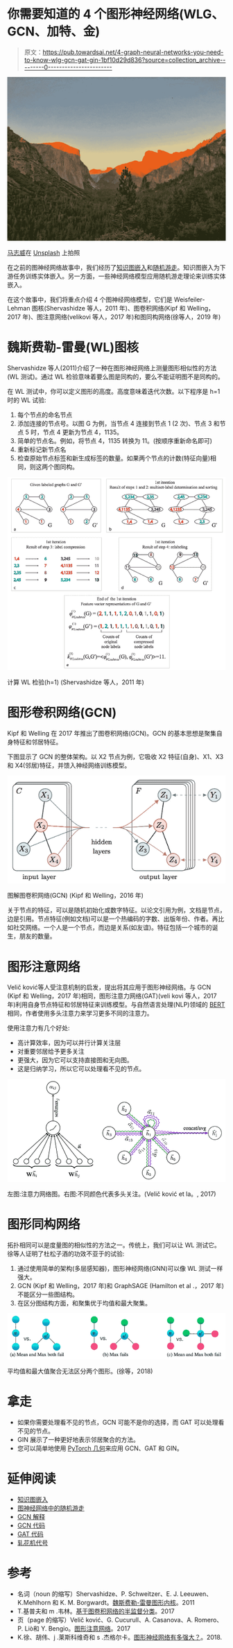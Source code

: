 # 你需要知道的 4 个图形神经网络(WLG、GCN、加特、金)

> 原文：<https://pub.towardsai.net/4-graph-neural-networks-you-need-to-know-wlg-gcn-gat-gin-1bf10d29d836?source=collection_archive---------0----------------------->

![](img/614214083bbb71eefa950a84a558625c.png)

[马志威](https://unsplash.com/@makcedward?utm_source=medium&utm_medium=referral)在 [Unsplash](https://unsplash.com/?utm_source=medium&utm_medium=referral) 上拍照

在之前的图神经网络故事中，我们经历了[知识图嵌入](https://medium.com/towards-artificial-intelligence/a-gentle-introduction-to-graph-embeddings-c7b3d1db0fa8)和[随机游走](https://medium.com/towards-artificial-intelligence/random-walk-in-node-embeddings-deepwalk-node2vec-line-and-graphsage-ca23df60e493)。知识图嵌入为下游任务训练实体嵌入。另一方面，一些神经网络模型应用随机游走理论来训练实体嵌入。

在这个故事中，我们将重点介绍 4 个图神经网络模型，它们是 Weisfeiler-Lehman 图核(Shervashidze 等人，2011 年)、图卷积网络(Kipf 和 Welling，2017 年)、图注意网络(velikovi 等人，2017 年)和图同构网络(徐等人，2019 年)

# 魏斯费勒-雷曼(WL)图核

Shervashidze 等人(2011)介绍了一种在图形神经网络上测量图形相似性的方法(WL 测试)。通过 WL 检验意味着要么图是同构的，要么不能证明图不是同构的。

在 WL 测试中，你可以定义图形的高度。高度意味着迭代次数。以下程序是 h=1 时的 WL 试验:

1.  每个节点的命名节点
2.  添加连接的节点号。以图 G 为例，当节点 4 连接到节点 1 (2 次)、节点 3 和节点 5 时，节点 4 更新为节点 4，1135。
3.  简单的节点名。例如，将节点 4，1135 转换为 11。(按顺序重新命名即可)
4.  重新标记新节点名
5.  检查原始节点标签和新生成标签的数量。如果两个节点的计数(特征向量)相同，则这两个图同构。

![](img/3d0e44d3c849a7feec9837cc61aac15a.png)

计算 WL 检验(h=1) (Shervashidze 等人，2011 年)

# 图形卷积网络(GCN)

Kipf 和 Welling 在 2017 年推出了图卷积网络(GCN)。GCN 的基本思想是聚集自身特征和邻居特征。

下图显示了 GCN 的整体架构。以 X2 节点为例，它吸收 X2 特征(自身)、X1、X3 和 X4(邻居)特征，并馈入神经网络训练模型。

![](img/97d4fcad63be1e48a6f3092bace98fa7.png)

图解图卷积网络(GCN) (Kipf 和 Welling，2016 年)

关于节点的特征，可以是随机初始化或数字特征。以论文引用为例，文档是节点，边是引用。节点特征(例如文档)可以是一个热编码的字数、出版年份、作者。再比如社交网络。一个人是一个节点，而边是关系(如友谊)。特征包括一个城市的诞生，朋友的数量。

# 图形注意网络

Velič ković等人受注意机制的启发，提出将其应用于图形神经网络。与 GCN (Kipf 和 Welling，2017 年)相同，图形注意力网络(GAT)(veli kovi 等人，2017 年)利用自身节点特征和邻居特征来训练模型。与自然语言处理(NLP)领域的 [BERT](https://towardsdatascience.com/how-bert-leverage-attention-mechanism-and-transformer-to-learn-word-contextual-relations-5bbee1b6dbdb) 相同，作者使用多头注意力来学习更多不同的注意力。

使用注意力有几个好处:

*   高计算效率，因为可以并行计算关注层
*   对重要邻居给予更多关注
*   更强大，因为它可以支持直接图和无向图。
*   这是归纳学习，所以它可以处理看不见的节点。

![](img/d870541265c10c25e8482c848461d54d.png)

左图:注意力网络图。右图:不同颜色代表多头关注。(Velič ković et la。, 2017)

# 图形同构网络

拓扑相同可以是度量图的相似性的方法之一。传统上，我们可以让 WL 测试它。徐等人证明了杜松子酒的功效不亚于的试验:

1.  通过使用简单的架构(多层感知器)，图形神经网络(GNN)可以像 WL 测试一样强大。
2.  GCN (Kipf 和 Welling，2017 年)和 GraphSAGE (Hamilton et al .，2017 年)不能区分一些图结构。
3.  在区分图结构方面，和聚集优于均值和最大聚集。

![](img/f29212840c8f21af21c2c5d071b23fdc.png)

平均值和最大值聚合无法区分两个图形。(徐等，2018)

# 拿走

*   如果你需要处理看不见的节点，GCN 可能不是你的选择，而 GAT 可以处理看不见的节点。
*   GIN 展示了一种更好地表示邻居聚合的方法。
*   您可以简单地使用 [PyTorch 几何](https://github.com/rusty1s/pytorch_geometric)来应用 GCN、GAT 和 GIN。

# 延伸阅读

*   [知识图嵌入](https://medium.com/towards-artificial-intelligence/a-gentle-introduction-to-graph-embeddings-c7b3d1db0fa8)
*   [图神经网络中的随机游走](https://medium.com/towards-artificial-intelligence/random-walk-in-node-embeddings-deepwalk-node2vec-line-and-graphsage-ca23df60e493)
*   [GCN 解释](https://towardsdatascience.com/how-to-do-deep-learning-on-graphs-with-graph-convolutional-networks-7d2250723780)
*   [GCN 代码](https://github.com/tkipf/pygcn)
*   [GAT 代码](https://github.com/PetarV-/GAT)
*   [轧花机代号](https://github.com/dmlc/dgl/tree/master/examples/pytorch/gin)

# 参考

*   名词（noun 的缩写）Shervashidze、P. Schweitzer、E. J. Leeuwen、K.Mehlhorn 和 K. M. Borgwardt。[魏斯费勒-雷曼图形内核](http://www.jmlr.org/papers/volume12/shervashidze11a/shervashidze11a.pdf)。2011
*   T.基普夫和 m .韦林。[基于图卷积网络的半监督分类](https://arxiv.org/pdf/1609.02907.pdf)。2017
*   页（page 的缩写）Velič ković、G. Cucurull、A. Casanova、A. Romero、P. Liò和 Y. Bengio。[图形注意网络](https://arxiv.org/pdf/1710.10903.pdf)。2017
*   K.徐、胡伟、j .莱斯科维奇和 s .杰格尔卡。[图形神经网络有多强大？](https://arxiv.org/pdf/1810.00826.pdf)。2018.